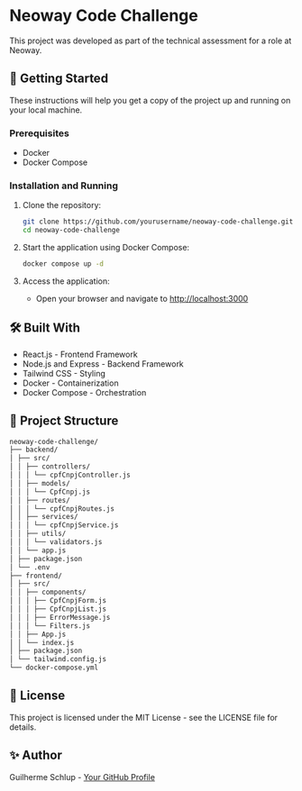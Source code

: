 # Neoway Code Challenge

This project was developed as part of the technical assessment for a role at Neoway.

## 🚀 Getting Started

These instructions will help you get a copy of the project up and running on your local machine.

### Prerequisites

- Docker
- Docker Compose

### Installation and Running

1. Clone the repository:

   ```bash
   git clone https://github.com/yourusername/neoway-code-challenge.git
   cd neoway-code-challenge
   ```

2. Start the application using Docker Compose:

   ```bash
   docker compose up -d
   ```

3. Access the application:
   - Open your browser and navigate to [http://localhost:3000](http://localhost:3000)

## 🛠️ Built With

- React.js - Frontend Framework
- Node.js and Express - Backend Framework
- Tailwind CSS - Styling
- Docker - Containerization
- Docker Compose - Orchestration

## 📝 Project Structure

```bash
neoway-code-challenge/
├── backend/
│ ├── src/
│ │ ├── controllers/
│ │ │ └── cpfCnpjController.js
│ │ ├── models/
│ │ │ └── CpfCnpj.js
│ │ ├── routes/
│ │ │ └── cpfCnpjRoutes.js
│ │ ├── services/
│ │ │ └── cpfCnpjService.js
│ │ ├── utils/
│ │ │ └── validators.js
│ │ └── app.js
│ ├── package.json
│ └── .env
├── frontend/
│ ├── src/
│ │ ├── components/
│ │ │ ├── CpfCnpjForm.js
│ │ │ ├── CpfCnpjList.js
│ │ │ ├── ErrorMessage.js
│ │ │ └── Filters.js
│ │ ├── App.js
│ │ └── index.js
│ ├── package.json
│ └── tailwind.config.js
└── docker-compose.yml
```

## 📄 License

This project is licensed under the MIT License - see the LICENSE file for details.

## ✨ Author

Guilherme Schlup - [Your GitHub Profile](https://github.com/gschlup)
